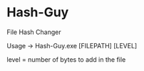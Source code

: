 # Hash-Guy
File Hash Changer

Usage -> Hash-Guy.exe [FILEPATH] [LEVEL]

level = number of bytes to add in the file
